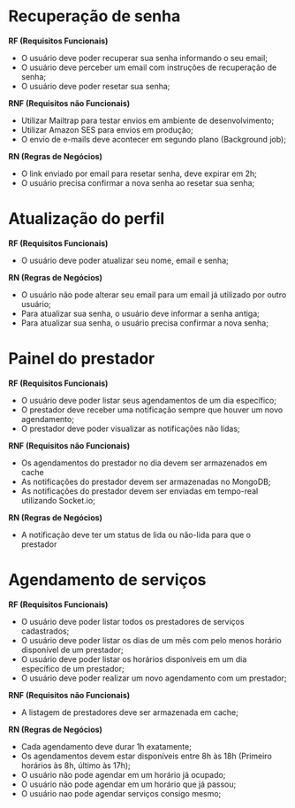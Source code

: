 # Recuperação de senha

**RF (Requisitos Funcionais)**

- O usuário deve poder recuperar sua senha informando o seu email;
- O usuário deve perceber um email com instruções de recuperação de senha;
- O usuário deve poder resetar sua senha;

**RNF (Requisitos não Funcionais)**

- Utilizar Mailtrap para testar envios em ambiente de desenvolvimento;
- Utilizar Amazon SES para envios em produção;
- O envio de e-mails deve acontecer em segundo plano (Background job);

**RN (Regras de Negócios)**

- O link enviado por email para resetar senha, deve expirar em 2h;
- O usuário precisa confirmar a nova senha ao resetar sua senha;

# Atualização do perfil

**RF (Requisitos Funcionais)**

- O usuário deve poder atualizar seu nome, email e senha;

**RN (Regras de Negócios)**

- O usuário não pode alterar seu email para um email já utilizado por outro usuário;
- Para atualizar sua senha, o usuário deve informar a senha antiga;
- Para atualizar sua senha, o usuário precisa confirmar a nova senha;

# Painel do prestador

**RF (Requisitos Funcionais)**

- O usuário deve poder listar seus agendamentos de um dia específico;
- O prestador deve receber uma notificação sempre que houver um novo agendamento;
- O prestador deve poder visualizar as notificações não lidas;

**RNF (Requisitos não Funcionais)**

- Os agendamentos do prestador no dia devem ser armazenados em cache
- As notificações do prestador devem ser armazenadas no MongoDB;
- As notificações do prestador devem ser enviadas em tempo-real utilizando Socket.io;

**RN (Regras de Negócios)**

- A notificação deve ter um status de lida ou não-lida para que o prestador

# Agendamento de serviços

**RF (Requisitos Funcionais)**

- O usuário deve poder listar todos os prestadores de serviços cadastrados;
- O usuário deve poder listar os dias de um mês com pelo menos horário disponível de um prestador;
- O usuário deve poder listar os horários disponíveis em um dia específico de um prestador;
- O usuário deve poder realizar um novo agendamento com um prestador;

**RNF (Requisitos não Funcionais)**

- A listagem de prestadores deve ser armazenada em cache;

**RN (Regras de Negócios)**

- Cada agendamento deve durar 1h exatamente;
- Os agendamentos devem estar disponíveis entre 8h às 18h (Primeiro horários às 8h, último às 17h);
- O usuário não pode agendar em um horário já ocupado;
- O usuário não pode agendar em um horário que já passou;
- O usuário nao pode agendar serviços consigo mesmo;
